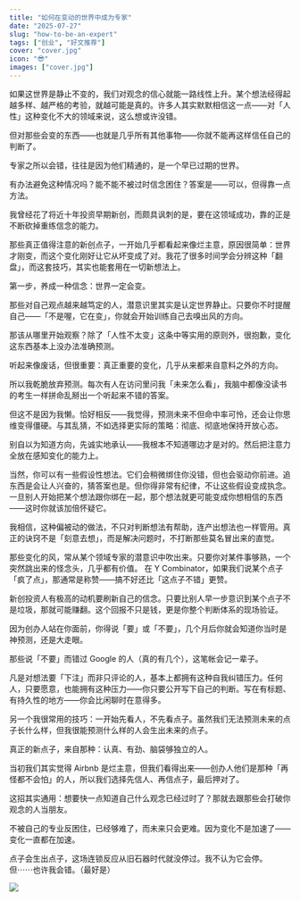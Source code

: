 ```yaml
---
title: "如何在变动的世界中成为专家"
date: "2025-07-27"
slug: "how-to-be-an-expert"
tags: ["创业", "好文推荐"]
cover: "cover.jpg"
icon: "😎"
images: ["cover.jpg"]
---
```

如果这世界是静止不变的，我们对观念的信心就能一路线性上升。某个想法经得起越多样、越严格的考验，就越可能是真的。许多人其实默默相信这一点——对「人性」这种变化不大的领域来说，这么想或许没错。



但对那些会变的东西——也就是几乎所有其他事物——你就不能再这样信任自己的判断了。



专家之所以会错，往往是因为他们精通的，是一个早已过期的世界。



有办法避免这种情况吗？能不能不被过时信念困住？答案是——可以，但得靠一点方法。



我曾经花了将近十年投资早期新创，而颇具讽刺的是，要在这领域成功，靠的正是不断砍掉重练信念的能力。



那些真正值得注意的新创点子，一开始几乎都看起来像烂主意，原因很简单：世界才刚变，而这个变化刚好让它从坏变成了对。我花了很多时间学会分辨这种「翻盘」，而这套技巧，其实也能套用在一切新想法上。



第一步，养成一种信念：世界一定会变。



那些对自己观点越来越笃定的人，潜意识里其实是认定世界静止。只要你不时提醒自己——「不是喔，它在变」，你就会开始训练自己去嗅出风的方向。



那该从哪里开始观察？除了「人性不太变」这条中等实用的原则外，很抱歉，变化这东西基本上没办法准确预测。



听起来像废话，但很重要：真正重要的变化，几乎从来都来自意料之外的方向。



所以我乾脆放弃预测。每次有人在访问里问我「未来怎么看」，我脑中都像没读书的考生一样拼命乱掰出一个听起来不错的答案。



但这不是因为我懒。恰好相反——我觉得，预测未来不但命中率可怜，还会让你思维变得僵硬。与其乱猜，不如选择更实际的策略：彻底、彻底地保持开放心态。



别自以为知道方向，先诚实地承认——我根本不知道哪边才是对的。然后把注意力全放在感知变化的能力上。



当然，你可以有一些假设性想法。它们会稍微绑住你没错，但也会驱动你前进。追东西是会让人兴奋的，猜答案也是。但你得非常有纪律，不让这些假设变成执念。
一旦别人开始把某个想法跟你绑在一起，那个想法就更可能变成你想相信的东西——这时你就该加倍怀疑它。



我相信，这种偏被动的做法，不只对判断想法有帮助，连产出想法也一样管用。真正的诀窍不是「刻意去想」，而是解决问题时，不打断那些莫名冒出来的直觉。



那些变化的风，常从某个领域专家的潜意识中吹出来。只要你对某件事够熟，一个突然跳出来的怪念头，几乎都有价值。
在 Y Combinator，如果我们说某个点子「疯了点」，那通常是称赞——搞不好还比「这点子不错」更赞。



新创投资人有极高的动机要刷新自己的信念。只要比别人早一步意识到某个点子不是垃圾，那就可能赚翻。这个回报不只是钱，更是你整个判断体系的现场验证。



因为创办人站在你面前，你得说「要」或「不要」，几个月后你就会知道你当时是神预测，还是大走眼。



那些说「不要」而错过 Google 的人（真的有几个），这笔帐会记一辈子。



凡是对想法要「下注」而非只评论的人，基本上都拥有这种自我纠错压力。任何人，只要愿意，也能拥有这种压力——你只要公开写下自己的判断。写在有标题、有持久性的地方——你会比闲聊时在意得多。



另一个我很常用的技巧：一开始先看人，不先看点子。虽然我们无法预测未来的点子长什么样，但我很能预测什么样的人会生出未来的点子。



真正的新点子，来自那种：认真、有劲、脑袋够独立的人。



当初我们其实觉得 Airbnb 是烂主意，但我们看得出来——创办人他们是那种「再怪都不会怕」的人，所以我们选择先信人、再信点子，最后押对了。



这招其实通用：想要快一点知道自己什么观念已经过时了？那就去跟那些会打破你观念的人当朋友。



不被自己的专业反困住，已经够难了，而未来只会更难。因为变化不是加速了——变化一直都在加速。



点子会生出点子，这场连锁反应从旧石器时代就没停过。我不认为它会停。
但⋯⋯也许我会错。（最好是）




![](https://prod-files-secure.s3.us-west-2.amazonaws.com/112d0858-5090-4d34-a606-b75eb8d65fd2/46476355-9cf3-4e99-9b7a-3531bc426380/1000202064.png?X-Amz-Algorithm=AWS4-HMAC-SHA256&X-Amz-Content-Sha256=UNSIGNED-PAYLOAD&X-Amz-Credential=ASIAZI2LB466QFFYNCVW%2F20250813%2Fus-west-2%2Fs3%2Faws4_request&X-Amz-Date=20250813T114550Z&X-Amz-Expires=3600&X-Amz-Security-Token=IQoJb3JpZ2luX2VjEOT%2F%2F%2F%2F%2F%2F%2F%2F%2F%2FwEaCXVzLXdlc3QtMiJHMEUCIQDtlH2gWMBJAbZJ9jKbTOZJh84HmkXSKRvFMoUTpuhuFgIgVAKeRnFUwL4DpPyeLoruH1MZMA8p2dcbk%2FLT7N8GkC4q%2FwMILRAAGgw2Mzc0MjMxODM4MDUiDAZ%2F28bbLzvk41v8pyrcA0%2BeRpDF%2BIX0wg1LGR2KN0S59GPpVpbhA0Q6ZB5a1DQMALBm6UJLyaYMo6Kim0bbsf7GnycEePS1T%2BB%2FeZAO0wnA0OvFJVCbtUJ59eODxEWd2N%2BQs1I8FhDTJbmW1eAm9KbtkP1MLB0QDAf%2BvuBeHct30HScsu%2Fwk1tKFP3p%2Bd1%2ByXJ%2BiH2T%2BzF0%2BPj8Dnl2dRx2fEWS4beVPxJ4HlsHa0ZhMotg%2FrarMb4N3etmT2mg%2BG7vzcewJfOOwWvvftw5d11oCGJNVFMMXuHFcS7CTQe1ZWHq47LbWDvyIFHoYWDKjKKlYsm0HaaeFaedXOwd3%2F3aIXE4P6D4Wpi55mwgaBTszLYckkyerUtgF7L5VDBVepKFPak887lUNzVu%2BDf4%2FGgvwUYJA%2BZoQxiR%2FlYYLWNxzKt9PWwzEmGGX54FwHnZHbSQKiR9tPQKxvSXMO4f1PPRLRXU595h05n7qSWCi9IVWhhwmLpwemrYJ18q1nq9uALTEsFYeokjmCimVS6v7GIUPPi6QF9tos7IVEhvRnYpjSCJI8XT%2FdMSURgEDpTWYGN%2FPDOYFHz9pOLOrXdsYqC5PL8PKGC10EBKGvMrTDDeVJNKgbY3UziHd6dyF9ZJj630OyCTkQqHNMuwMPvz8cQGOqUBsWAbMV8%2Fm9luxCT7%2BHZjNwFPppgtql0BVVlOfx%2FDynprtcXGdN%2FSAdLnJwHbAka0%2BFuWoHy1Lm0Nj8wypFKEsHT7b3OIvYR9z4nkGxxPBmUPejdWtbzj2zfg4TxIGrqgOK2RB%2F4qlBlYOlT5xOnK2kyoNCQMGaDMQDXVChPbwkid%2FQeEiw4SWyc%2FhL%2B358AwX0FlVzvCEP1pU1bMXOe8BS9Moelf&X-Amz-Signature=9572acbe778b915ee2ab43eed7af4c72e6313a530314f51dd796c350f48f0b05&X-Amz-SignedHeaders=host&x-amz-checksum-mode=ENABLED&x-id=GetObject)

